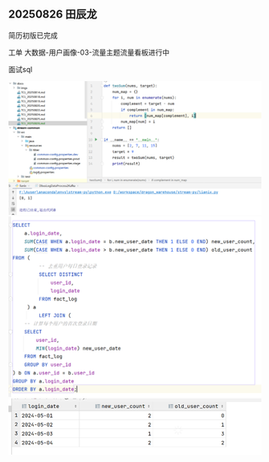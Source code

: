 ## 20250826 田辰龙

简历初版已完成

工单 大数据-用户画像-03-流量主题流量看板进行中

面试sql

![img.png](imgs/20250826/img.png)
![img_1.png](imgs/20250826/img_1.png)
![img_2.png](imgs/20250826/img_2.png)